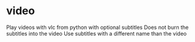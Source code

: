 # video
Play videos with vlc from python with optional subtitles
Does not burn the subtitles into the video
Use subtitles with a different name than the video
